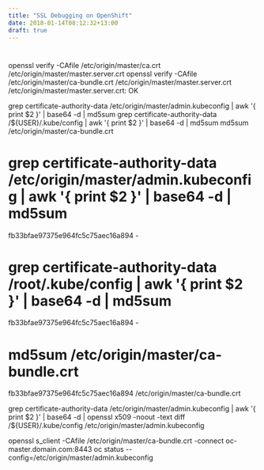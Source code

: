 ```yaml
---
title: "SSL Debugging on OpenShift"
date: 2018-01-14T08:12:32+13:00
draft: true
---
```


#
openssl verify -CAfile /etc/origin/master/ca.crt /etc/origin/master/master.server.crt
openssl verify -CAfile /etc/origin/master/ca-bundle.crt /etc/origin/master/master.server.crt
/etc/origin/master/master.server.crt: OK

grep certificate-authority-data /etc/origin/master/admin.kubeconfig | awk '{ print $2 }' | base64 -d | md5sum
grep certificate-authority-data /${USER}/.kube/config | awk '{ print $2 }' | base64 -d | md5sum
md5sum /etc/origin/master/ca-bundle.crt

# grep certificate-authority-data /etc/origin/master/admin.kubeconfig | awk '{ print $2 }' | base64 -d | md5sum
fb33bfae97375e964fc5c75aec16a894  -
# grep certificate-authority-data /root/.kube/config | awk '{ print $2 }' | base64 -d | md5sum
fb33bfae97375e964fc5c75aec16a894  -
# md5sum /etc/origin/master/ca-bundle.crt
fb33bfae97375e964fc5c75aec16a894  /etc/origin/master/ca-bundle.crt

grep certificate-authority-data /etc/origin/master/admin.kubeconfig | awk '{ print $2 }' | base64 -d | openssl x509 -noout -text
diff /${USER}/.kube/config /etc/origin/master/admin.kubeconfig 

openssl s_client -CAfile /etc/origin/master/ca-bundle.crt -connect oc-master.domain.com:8443
oc status --config=/etc/origin/master/admin.kubeconfig
